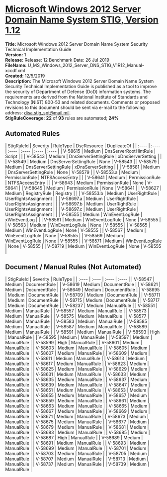 # [Microsoft Windows 2012 Server Domain Name System STIG, Version 1.12](https://github.com/Microsoft/PowerStig/wiki/WindowsDnsServer-2012R2-1.12)

**Title:** Microsoft Windows 2012 Server Domain Name System Security Technical Implementation Guide  
**Version:** 1  
**Release:** Release: 12 Benchmark Date: 26 Jul 2019  
**FileName:** U_MS_Windows_2012_Server_DNS_STIG_V1R12_Manual-xccdf.xml  
**Created:** 12/5/2019  
**Description:** The Microsoft Windows 2012 Server Domain Name System Security Technical Implementation Guide is published as a tool to improve the security of Department of Defense (DoD) information systems. The requirements are derived from the National Institute of Standards and Technology (NIST) 800-53 and related documents. Comments or proposed revisions to this document should be sent via e-mail to the following address: disa.stig_spt@mail.mil.  
**StigRuleCoverage:** **22** of **93** rules are automated; **24%**  

## Automated Rules

| StigRuleId | Severity | RuleType | DscResource | DuplicateOf |
| :---- | :---- | :---- | :---- | :---- | :---- |
| V-58615 | Medium | DnsServerRootHintRule | Script |  |
| V-58543 | Medium | DnsServerSettingRule | xDnsServerSetting |  |
| V-58549 | Medium | DnsServerSettingRule | None | V-58543 |
| V-58579 | Medium | DnsServerSettingRule | xDnsServerSetting |  |
| V-58581 | Medium | DnsServerSettingRule | None | V-58579 |
| V-58553.a | Medium | PermissionRule | NTFSAccessEntry |  |
| V-58641 | Medium | PermissionRule | NTFSAccessEntry |  |
| V-58643 | Medium | PermissionRule | None | V-58641 |
| V-58645 | Medium | PermissionRule | None | V-58641 |
| V-58627 | Medium | RegistryRule | Registry |  |
| V-58553.b | Medium | UserRightRule | UserRightsAssignment |  |
| V-58697.a | Medium | UserRightRule | UserRightsAssignment |  |
| V-58697.b | Medium | UserRightRule | UserRightsAssignment |  |
| V-58697.c | Medium | UserRightRule | UserRightsAssignment |  |
| V-58555 | Medium | WinEventLogRule | xWinEventLog |  |
| V-58561 | Medium | WinEventLogRule | None | V-58555 |
| V-58563 | Medium | WinEventLogRule | None | V-58555 |
| V-58565 | Medium | WinEventLogRule | None | V-58555 |
| V-58567 | Medium | WinEventLogRule | None | V-58555 |
| V-58569 | Medium | WinEventLogRule | None | V-58555 |
| V-58571 | Medium | WinEventLogRule | None | V-58555 |
| V-58719 | Medium | WinEventLogRule | None | V-58555 |

## Document / Manual Rules (Not Automated)

| StigRuleId | Severity | RuleType |
| :---- | :---- | :---- | :---- |
| V-58547 | Medium | DocumentRule |
| V-58619 | Medium | DocumentRule |
| V-58621 | Medium | DocumentRule |
| V-58649 | Medium | DocumentRule |
| V-58695 | Medium | DocumentRule |
| V-58709 | Medium | DocumentRule |
| V-58711 | Medium | DocumentRule |
| V-58715 | Medium | DocumentRule |
| V-58717 | Medium | DocumentRule |
| V-58237 | Medium | ManualRule |
| V-58551 | Medium | ManualRule |
| V-58557 | Medium | ManualRule |
| V-58573 | Medium | ManualRule |
| V-58575 | Medium | ManualRule |
| V-58577 | Medium | ManualRule |
| V-58583 | Medium | ManualRule |
| V-58585 | Medium | ManualRule |
| V-58587 | Medium | ManualRule |
| V-58589 | Medium | ManualRule |
| V-58591 | Medium | ManualRule |
| V-58593 | High | ManualRule |
| V-58595 | Medium | ManualRule |
| V-58597 | Medium | ManualRule |
| V-58599 | High | ManualRule |
| V-58601 | Medium | ManualRule |
| V-58603 | Medium | ManualRule |
| V-58605 | Medium | ManualRule |
| V-58607 | Medium | ManualRule |
| V-58609 | Medium | ManualRule |
| V-58611 | Medium | ManualRule |
| V-58613 | Medium | ManualRule |
| V-58617 | Medium | ManualRule |
| V-58623 | Medium | ManualRule |
| V-58625 | Medium | ManualRule |
| V-58629 | Medium | ManualRule |
| V-58631 | Medium | ManualRule |
| V-58633 | Medium | ManualRule |
| V-58635 | Medium | ManualRule |
| V-58637 | Medium | ManualRule |
| V-58639 | Medium | ManualRule |
| V-58647 | Medium | ManualRule |
| V-58651 | Medium | ManualRule |
| V-58653 | Medium | ManualRule |
| V-58655 | Medium | ManualRule |
| V-58657 | Medium | ManualRule |
| V-58659 | Medium | ManualRule |
| V-58661 | Medium | ManualRule |
| V-58663 | Medium | ManualRule |
| V-58665 | Medium | ManualRule |
| V-58667 | Medium | ManualRule |
| V-58669 | Medium | ManualRule |
| V-58671 | Medium | ManualRule |
| V-58673 | Medium | ManualRule |
| V-58675 | Medium | ManualRule |
| V-58677 | Medium | ManualRule |
| V-58679 | Medium | ManualRule |
| V-58681 | Medium | ManualRule |
| V-58683 | Medium | ManualRule |
| V-58685 | Medium | ManualRule |
| V-58687 | High | ManualRule |
| V-58689 | Medium | ManualRule |
| V-58691 | Medium | ManualRule |
| V-58693 | Medium | ManualRule |
| V-58699 | Medium | ManualRule |
| V-58701 | Medium | ManualRule |
| V-58703 | Medium | ManualRule |
| V-58705 | Medium | ManualRule |
| V-58707 | Medium | ManualRule |
| V-58713 | Medium | ManualRule |
| V-58737 | Medium | ManualRule |
| V-58739 | Medium | ManualRule |
